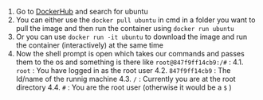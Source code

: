 1. Go to [DockerHub](https:/hub.docker.com) and search for ubuntu
2. You can either use the `docker pull ubuntu` in cmd in a folder you want to pull the image and then run the container using `docker run ubuntu` 
3. Or you can use `docker run -it ubuntu` to download the image and run the container (interactively) at the same time
4. Now the shell prompt is open which takes our commands and passes them to the os and something is there like `root@847f9ff14cb9:/#` :
 4.1. `root` : You have logged in as the root user
 4.2. `847f9ff14cb9` : The Id/name of the runnig machine
 4.3. `/` : Currently you are at the root directory
 4.4. `#` : You are the root user (otherwise it would be a `$` )
 